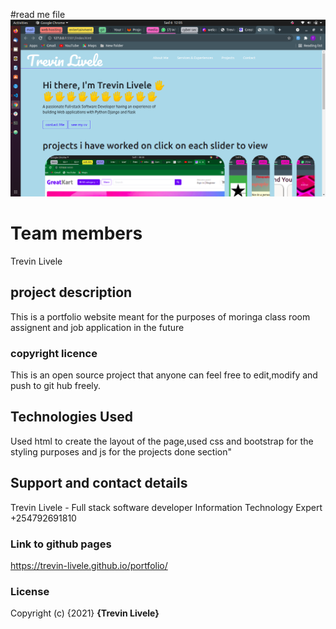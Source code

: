 #read me file
![alt text](img/screenshots/portfolio.png)

# Team members
Trevin Livele

## project description
This is a portfolio website meant for the purposes of moringa class room assignent 
and job application in the future

### copyright licence

This is an open source project that anyone can feel free to edit,modify and push to git hub freely.

## Technologies Used
Used html to create the layout of the page,used css and bootstrap for the styling purposes and js for the
projects done section"
## Support and contact details
Trevin Livele - Full stack software developer
Information Technology Expert
+254792691810


### Link to github pages

https://trevin-livele.github.io/portfolio/

### License
Copyright (c) {2021} **{Trevin Livele}**
  